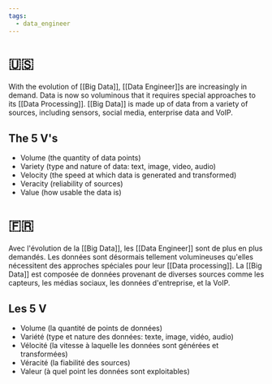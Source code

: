 ```yaml
---
tags:
  - data_engineer
---
```

# 🇺🇸
With the evolution of [[Big Data]], [[Data Engineer]]s are increasingly in demand. Data is now so voluminous that it requires special approaches to its [[Data Processing]]. [[Big Data]] is made up of data from a variety of sources, including sensors, social media, enterprise data and VoIP.

## The 5 V's

- Volume (the quantity of data points)
- Variety (type and nature of data: text, image, video, audio)
- Velocity (the speed at which data is generated and transformed)
- Veracity (reliability of sources)
- Value (how usable the data is)
# 🇫🇷
Avec l'évolution de la [[Big Data]], les [[Data Engineer]] sont de plus en plus demandés. Les données sont désormais tellement volumineuses qu'elles nécessitent des approches spéciales pour leur [[Data processing]]. La [[Big Data]] est composée de données provenant de diverses sources comme les capteurs, les médias sociaux, les données d'entreprise, et la VoIP.

## Les 5 V

- Volume (la quantité de points de données)
- Variété (type et nature des données: texte, image, vidéo, audio)
- Vélocité (la vitesse à laquelle les données sont générées et transformées)
- Véracité (la fiabilité des sources)
- Valeur (à quel point les données sont exploitables)